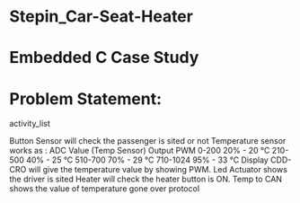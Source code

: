 # Stepin_Car-Seat-Heater
# Embedded C Case Study
# Problem Statement:
activity_list

Button Sensor will check the passenger is sited or not
Temperature sensor works as :
ADC Value (Temp Sensor)	Output PWM
0-200	20% - 20 °C
210-500	40% - 25 °C
510-700	70% - 29 °C
710-1024	95% - 33 °C
Display CDD- CRO will give the temperature value by showing PWM.
Led Actuator shows the driver is sited
Heater will check the heater button is ON.
Temp to CAN shows the value of temperature gone over protocol

